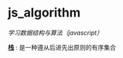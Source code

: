 # **js_algorithm**
*学习数据结构与算法（javascript）*

**[栈](https://github.com/Cslove/js_algorithm/blob/master/zhan_algorithm.js)** : 是一种遵从后进先出原则的有序集合